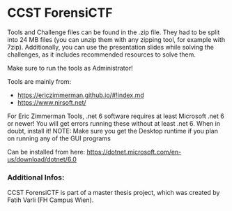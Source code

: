 # CCST ForensiCTF

Tools and Challenge files can be found in the .zip file. They had to be split into 24 MB files (you can unzip them with any zipping tool, for example with 7zip).
Additionally, you can use the presentation slides while solving the challenges, as it includes recommended resources to  solve them.

Make sure to run the tools as Administrator!

Tools are mainly from:
* https://ericzimmerman.github.io/#!index.md
* https://www.nirsoft.net/

For Eric Zimmerman Tools, .net 6 software requires at least Microsoft .net 6 or newer! You will get errors running these without at least .net 6. When in doubt, install it! NOTE: Make sure you get the Desktop runtime if you plan on running any of the GUI programs

Can be installed from here: https://dotnet.microsoft.com/en-us/download/dotnet/6.0

### Additional Infos:
CCST ForensiCTF is part of a master thesis project, which was created by Fatih Varli (FH Campus Wien).  
